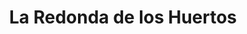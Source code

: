 ---
title: "La Redonda de los Huertos"
url: /la-campaneta-orihuela/la-redonda-de-los-huertos/
shop: mayorista
---